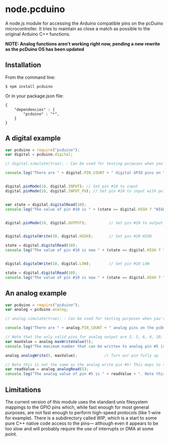 # node.pcduino

A node.js module for accessing the Arduino compatible pins on the pcDuino microcontroller. It tries to maintain as close a match as possible to the original Arduino C++ functions.

**NOTE: Analog functions aren't working right now, pending a new rewrite as the pcDuino OS has been updated**

## Installation

From the command line:

    $ npm install pcduino

Or in your package.json file:

	{
    	"dependencies" : {
    		"pcduino" : "*",
    	}
    }

## A digital example

```js
var pcduino = require("pcduino");
var digital = pcduino.digital;

// digital.simulate(true); - Can be used for testing purposes when you're not running on a pcDuino. This will read and write to dummy files.

console.log("There are " + digital.PIN_COUNT + " digital GPIO pins on the pcDuino.");


digital.pinMode(10, digital.INPUT); // Set pin #10 to input
digital.pinMode(10, digital.INPUT_PU); // Set pin #10 to input with pull-up


var state = digital.digitalRead(10);
console.log("The value of pin #10 is " + (state == digital.HIGH ? "HIGH" : "LOW"));


digital.pinMode(10, digital.OUTPUT);          // Set pin #10 to output


digital.digitalWrite(10, digital.HIGH);       // Set pin #10 HIGH

state = digital.digitalRead(10);
console.log("The value of pin #10 is now " + (state == digital.HIGH ? "HIGH" : "LOW"));


digital.digitalWrite(10, digital.LOW);        // Set pin #10 LOW

state = digital.digitalRead(10);
console.log("The value of pin #10 is now " + (state == digital.HIGH ? "HIGH" : "LOW"));
```

## An analog example

```js
var pcduino = require("pcduino");
var analog = pcduino.analog;

// analog.simulate(true); - Can be used for testing purposes when you're not running on a pcDuino. This will read and write to dummy files.

console.log("There are " + analog.PIN_COUNT + " analog pins on the pcDuino.");

// Note that the only valid pins for analog output are 3, 5, 6, 9, 10, and 11. These are PWM (digital) pins on the pcDuino and not to be confused with the analog input pins. Any other pin specified will throw an error.
var maxValue = analog.maxWriteValue(5);
console.log("The maximum number that can be written to analog pin #5 is " + maxValue);

analog.analogWrite(5, maxValue);            // Turn our pin fully up

// Note this is not the same as the analog write pin #5! This maps to the analog input pins on the pcDuino.
var readValue = analog.analogRead(5);
console.log("The analog value of pin #5 is " + readValue + ". Note this is not the same as the analog write pin #5!");
```

## Limitations

The current version of this module uses the standard unix filesystem mappings to the GPIO pins which, while fast enough for most general purposes, are not fast enough to perform high-speed protocols (like 1-wire for example).
There is a subdirectory called WIP, which is a start to some pure C++ native code access to the pins— although even it appears to be too slow and will probably require the use of interrupts or DMA at some point.

